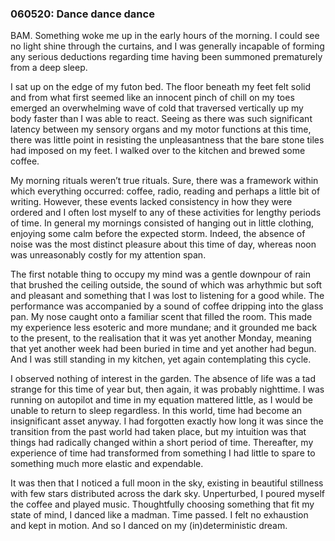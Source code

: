 ### 060520: Dance dance dance

BAM. Something woke me up in the early hours of the morning. I could see no light shine through the curtains, and I was generally incapable of forming any serious deductions regarding time having been summoned prematurely from a deep sleep.

I sat up on the edge of my futon bed. The floor beneath my feet felt solid and from what first seemed like an innocent pinch of chill on my toes emerged an overwhelming wave of cold that traversed vertically up my body faster than I was able to react. Seeing as there was such significant latency between my sensory organs and my motor functions at this time, there was little point in resisting the unpleasantness that the bare stone tiles had imposed on my feet. I walked over to the kitchen and brewed some coffee.

My morning rituals weren’t true rituals. Sure, there was a framework within which everything occurred: coffee, radio, reading and perhaps a little bit of writing. However, these events lacked consistency in how they were ordered and I often lost myself to any of these activities for lengthy periods of time. In general my mornings consisted of hanging out in little clothing, enjoying some calm before the expected storm. Indeed, the absence of noise was the most distinct pleasure about this time of day, whereas noon was unreasonably costly for my attention span.

The first notable thing to occupy my mind was a gentle downpour of rain that brushed the ceiling outside, the sound of which was arhythmic but soft and pleasant and something that I was lost to listening for a good while. The performance was accompanied by a sound of coffee dripping into the glass pan. My nose caught onto a familiar scent that filled the room. This made my experience less esoteric and more mundane; and it grounded me back to the present, to the realisation that it was yet another Monday, meaning that yet another week had been buried in time and yet another had begun. And I was still standing in my kitchen, yet again contemplating this cycle.

I observed nothing of interest in the garden. The absence of life was a tad strange for this time of year but, then again, it was probably nighttime. I was running on autopilot and time in my equation mattered little, as I would be unable to return to sleep regardless. In this world, time had become an insignificant asset anyway. I had forgotten exactly how long it was since the transition from the past world had taken place, but my intuition was that things had radically changed within a short period of time. Thereafter, my experience of time had transformed from something I had little to spare to something much more elastic and expendable.

It was then that I noticed a full moon in the sky, existing in beautiful stillness with few stars distributed across the dark sky. Unperturbed, I poured myself the coffee and played music. Thoughtfully choosing something that fit my state of mind, I danced like a madman. Time passed. I felt no exhaustion and kept in motion. And so I danced on my (in)deterministic dream.

